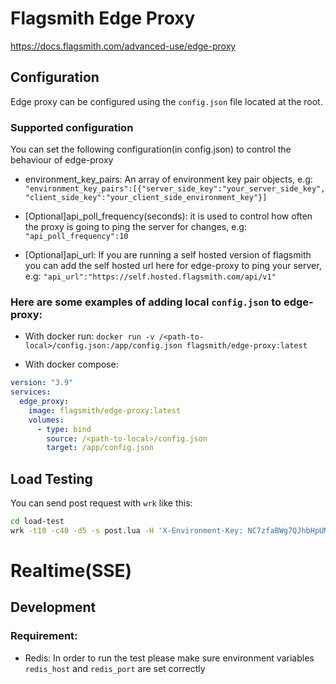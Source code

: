 # Flagsmith Edge Proxy

https://docs.flagsmith.com/advanced-use/edge-proxy

## Configuration

Edge proxy can be configured using the `config.json` file located at the root.

### Supported configuration

You can set the following configuration(in config.json) to control the behaviour
of edge-proxy

- environment_key_pairs: An array of environment key pair objects, e.g:
  `"environment_key_pairs":[{"server_side_key":"your_server_side_key", "client_side_key":"your_client_side_environment_key"}]`

- [Optional]api_poll_frequency(seconds): it is used to control how often the proxy is going to ping the server for changes,
  e.g: `"api_poll_frequency":10`

- [Optional]api_url: If you are running a self hosted version of flagsmith you can add the self hosted url here for edge-proxy to ping
  your server, e.g: `"api_url":"https://self.hosted.flagsmith.com/api/v1"`

### Here are some examples of adding local `config.json` to edge-proxy:

- With docker run:
  `docker run -v /<path-to-local>/config.json:/app/config.json flagsmith/edge-proxy:latest`

- With docker compose:

```yaml
version: "3.9"
services:
  edge_proxy:
    image: flagsmith/edge-proxy:latest
    volumes:
      - type: bind
        source: /<path-to-local>/config.json
        target: /app/config.json
```

## Load Testing

You can send post request with `wrk` like this:

```bash
cd load-test
wrk -t10 -c40 -d5 -s post.lua -H 'X-Environment-Key: NC7zfaBWg7QJhbHpUMs7tv' 'http://localhost:8001/api/v1/identities/?identifier=development_user_123456'
```

# Realtime(SSE)

## Development

### Requirement:
* Redis: In order to run the test please make sure environment variables `redis_host` and `redis_port` are set correctly





